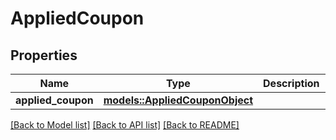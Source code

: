 # AppliedCoupon

## Properties

Name | Type | Description | Notes
------------ | ------------- | ------------- | -------------
**applied_coupon** | [**models::AppliedCouponObject**](AppliedCouponObject.md) |  | 

[[Back to Model list]](../README.md#documentation-for-models) [[Back to API list]](../README.md#documentation-for-api-endpoints) [[Back to README]](../README.md)


